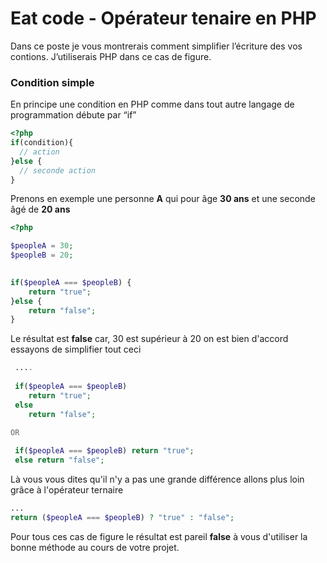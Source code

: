 # Eat code - Opérateur tenaire en PHP

Dans ce poste je vous montrerais comment simplifier l’écriture des vos contions. J’utiliserais PHP dans ce cas de figure.

### Condition simple

En principe une condition en PHP comme dans tout autre langage de programmation débute par “if”

```` PHP 
<?php
if(condition){
  // action
}else {
  // seconde action
}
````

Prenons en exemple une personne __A__ qui pour âge __30 ans__ et une seconde âgé de __20 ans__

```` PHP
<?php

$peopleA = 30;
$peopleB = 20;
 

if($peopleA === $peopleB) {
	return "true";
}else {
 	return "false";
}

````

Le résultat est __false__ car, 30 est supérieur à 20 on est bien d'accord essayons de simplifier tout ceci

```` PHP
 ....
 
 if($peopleA === $peopleB) 
 	return "true";
 else
 	return "false"; 
 	
OR

 if($peopleA === $peopleB) return "true";
 else return "false";	
````

Là vous vous dites qu'il n'y a pas une grande différence allons plus loin grâce à l'opérateur ternaire

````PHP
...
return ($peopleA === $peopleB) ? "true" : "false";
````

Pour tous ces cas de figure le résultat est pareil __false__ à vous d'utiliser la bonne méthode au cours de votre projet.
